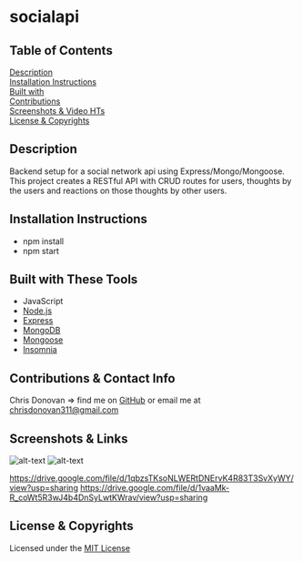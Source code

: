 # socialapi


## Table of Contents  
[Description](#description)<br>
[Installation Instructions](#installation-instructions)<br>
[Built with](#built-with-these-tools)<br>
[Contributions](#contributions--contact-info)<br>
[Screenshots & Video HTs](#screenshots--video-how-to)<br>
[License & Copyrights](#license--copyrights)<br>


## Description
Backend setup for a social network api using Express/Mongo/Mongoose. This project creates a RESTful API with CRUD routes for users, thoughts by the users and reactions on those thoughts by other users.

## Installation Instructions
* npm install
* npm start

## Built with These Tools
* JavaScript
* [Node.js](https://nodejs.org/en/)
* [Express](https://www.npmjs.com/package/express)
* [MongoDB](https://www.mongodb.com/)
* [Mongoose](https://mongoosejs.com/)
* [Insomnia](https://insomnia.rest/)

## Contributions & Contact Info
Chris Donovan => find me on [GitHub](https://github.com/chdonovan) or email me at chrisdonovan311@gmail.com
  
## Screenshots & Links
![alt-text](./assets/socialapi.gif)
![alt-text](./assets/reactiondelete.gif)

https://drive.google.com/file/d/1qbzsTKsoNLWERtDNErvK4R83T3SvXyWY/view?usp=sharing
https://drive.google.com/file/d/1vaaMk-R_coWt5R3wJ4b4DnSyLwtKWrav/view?usp=sharing

## License & Copyrights
Licensed under the [MIT License]('./LICENSE')